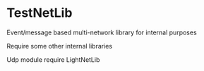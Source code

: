 # TestNetLib

Event/message based multi-network library for internal purposes

Require some other internal libraries

Udp module require LightNetLib 